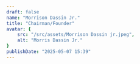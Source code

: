 ```yaml
---
draft: false
name: "Morrison Dassin Jr."
title: "Chairman/Founder"
avatar: {
    src: "/src/assets/Morrison Dassin jr.jpeg",
    alt: "Morris Dassin Jr."
}
publishDate: "2025-05-07 15:39"
---
```

